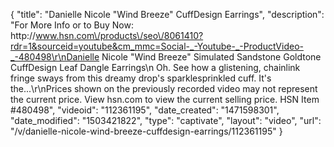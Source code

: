 {
    "title": "Danielle Nicole \"Wind Breeze\" CuffDesign  Earrings",
    "description": "For More Info or to Buy Now: http:\/\/www.hsn.com\/products\/seo\/8061410?rdr=1&sourceid=youtube&cm_mmc=Social-_-Youtube-_-ProductVideo-_-480498\r\nDanielle Nicole \"Wind Breeze\" Simulated Sandstone Goldtone CuffDesign Leaf Dangle Earrings\n Oh. See how a glistening, chainlink fringe sways from this dreamy drop's sparklesprinkled cuff. It's the...\r\nPrices shown on the previously recorded video may not represent the current price.  View hsn.com to view the current selling price. HSN Item #480498",
    "videoid": "112361195",
    "date_created": "1471598301",
    "date_modified": "1503421822",
    "type": "captivate",
    "layout": "video",
    "url": "\/v\/danielle-nicole-wind-breeze-cuffdesign-earrings\/112361195"
}